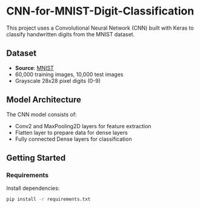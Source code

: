 # CNN-for-MNIST-Digit-Classification


This project uses a Convolutional Neural Network (CNN) built with Keras to classify handwritten digits from the MNIST dataset.

##  Dataset
- **Source**: [MNIST](http://yann.lecun.com/exdb/mnist/)
- 60,000 training images, 10,000 test images
- Grayscale 28x28 pixel digits (0-9)

##  Model Architecture
The CNN model consists of:
- Conv2  and MaxPooling2D layers for feature extraction
- Flatten layer to prepare data for dense layers
- Fully connected Dense layers for classification

##  Getting Started

### Requirements

Install dependencies:

```bash
pip install -r requirements.txt

